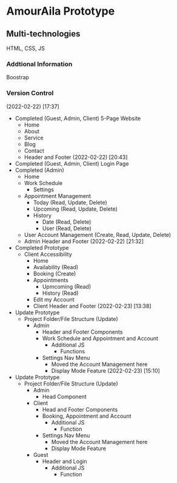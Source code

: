 # AmourAila Prototype

## Multi-technologies
HTML, CSS, JS

### Addtional Information
Boostrap

### Version Control
(2022-02-22) [17:37]
- Completed (Guest, Admin, Client) 5-Page Website
    - Home
    - About
    - Service
    - Blog
    - Contact
    - Header and Footer
(2022-02-22) [20:43]
- Completed (Guest, Admin, Client) Login Page
- Completed (Admin)
    - Home
    - Work Schedule
        - Settings
    - Appointment Management 
        - Today (Read, Update, Delete)
        - Upcoming (Read, Update, Delete)
        - History 
            - Date (Read, Delete)
            - User (Read, Delete)
    - User Account Management (Create, Read, Update, Delete)
    - Admin Header and Footer
(2022-02-22) [21:32]
- Completed Prototype
    - Client Accessibility
        - Home
        - Availability (Read)
        - Booking (Create)
        - Appointments
            - Upmcoming (Read)
            - History (Read)
        - Edit my Account
        - Client Header and Footer
(2022-02-23) [13:38]
- Update Prototype
    - Project Folder/File Structure (Update)
        - Admin
            - Header and Footer Components
            - Work Schedule and Appointment and Account
                - Additional JS
                    - Functions
            - Settings Nav Menu
                - Moved the Account Management here
                - Display Mode Feature
(2022-02-23) [15:10]
- Update Prototype
    - Project Folder/File Structure (Update)
        - Admin
            - Head Component
        - Client
            - Head and Footer Components
            - Booking, Appointment and Account
                - Additional JS
                    - Function
            - Settings Nav Menu
                - Moved the Account Management here
                - Display Mode Feature
        - Guest 
            - Header and Login
                - Additional JS
                    - Function
            